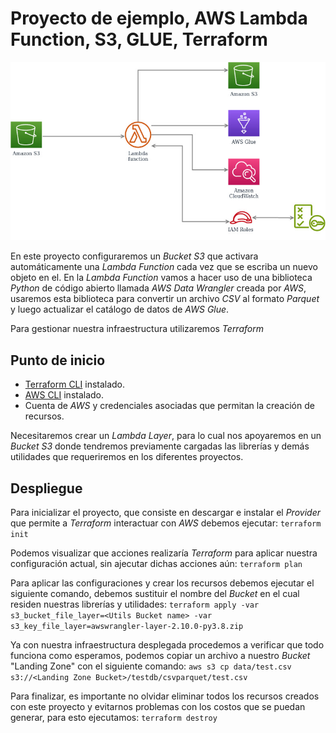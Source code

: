 # Proyecto de ejemplo, AWS Lambda Function, S3, GLUE, Terraform

![images/Diagrama%20S3%20Lambda%20Function.jpg](images/Diagrama%20S3%20Lambda%20Function.jpg)


En este proyecto configuraremos un *Bucket S3* que activara automáticamente una *Lambda Function* cada vez que se escriba un nuevo objeto en el. En la *Lambda Function* vamos a hacer uso de una biblioteca *Python* de código abierto llamada *AWS Data Wrangler* creada por *AWS*, usaremos esta biblioteca para convertir un archivo *CSV* al formato *Parquet* y luego
actualizar el catálogo de datos de *AWS Glue*.

Para gestionar nuestra infraestructura utilizaremos *Terraform*

## Punto de inicio

- [Terraform CLI](https://developer.hashicorp.com/terraform/tutorials/aws-get-started/install-cli) instalado.
- [AWS CLI](https://docs.aws.amazon.com/cli/latest/userguide/getting-started-install.html) instalado.
- Cuenta de *AWS* y credenciales asociadas que permitan la creación de recursos.

Necesitaremos crear un *Lambda Layer*, para lo cual nos apoyaremos en un *Bucket S3* donde tendremos previamente cargadas las librerías y demás utilidades que requeriremos en los diferentes proyectos.

## Despliegue

Para inicializar el proyecto, que consiste en descargar e instalar el *Provider* que permite a *Terraform* interactuar con *AWS* debemos ejecutar: `terraform init`

Podemos visualizar que acciones realizaría *Terraform* para aplicar nuestra configuración actual, sin ajecutar dichas acciones aún: `terraform plan`

Para aplicar las configuraciones y crear los recursos debemos ejecutar el siguiente comando, debemos sustituir el nombre del *Bucket* en el cual residen nuestras librerías y utilidades: `terraform apply -var s3_bucket_file_layer=<Utils Bucket name> -var s3_key_file_layer=awswrangler-layer-2.10.0-py3.8.zip`

Ya con nuestra infraestructura desplegada procedemos a verificar que todo funciona como esperamos, podemos copiar un archivo a nuestro *Bucket* "Landing Zone" con el siguiente comando: `aws s3 cp data/test.csv s3://<Landing Zone Bucket>/testdb/csvparquet/test.csv`

Para finalizar, es importante no olvidar eliminar todos los recursos creados con este proyecto y evitarnos problemas con los costos que se puedan generar, para esto ejecutamos: `terraform destroy`


